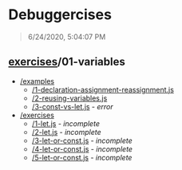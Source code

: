 # Debuggercises 

> 6/24/2020, 5:04:07 PM 

## [exercises](../README.md)/01-variables 

- [/examples](./examples/README.md)
  - [/1-declaration-assignment-reassignment.js](./examples/README.md#1-declaration-assignment-reassignmentjs)  
  - [/2-reusing-variables.js](./examples/README.md#2-reusing-variablesjs)  
  - [/3-const-vs-let.js](./examples/README.md#3-const-vs-letjs) - _error_ 
- [/exercises](./exercises/README.md)
  - [/1-let.js](./exercises/README.md#1-letjs) - _incomplete_ 
  - [/2-let.js](./exercises/README.md#2-letjs) - _incomplete_ 
  - [/3-let-or-const.js](./exercises/README.md#3-let-or-constjs) - _incomplete_ 
  - [/4-let-or-const.js](./exercises/README.md#4-let-or-constjs) - _incomplete_ 
  - [/5-let-or-const.js](./exercises/README.md#5-let-or-constjs) - _incomplete_ 
